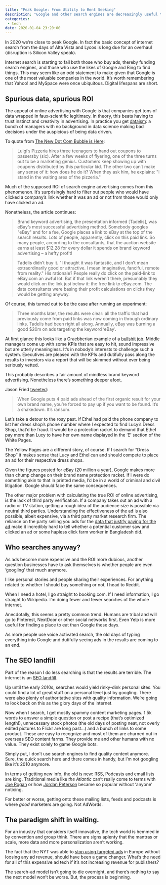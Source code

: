 ```yaml
---
title: "Peak Google: From Utility to Rent Seeking"
description: "Google and other search engines are decreasingly useful to both advertisers and people searching for info online. This model won’t last forever."
categories: 
 - tech
date: 2020-01-04 23:20:00
---
```


In 2020 we’re close to peak Google. In fact the basic concept of internet search from the days of Alta Vista and Lycos is long due for an overhaul (disruption is Silicon Valley speak). 

Internet search is starting to fail both those who buy ads, thereby funding search engines, and those who use the likes of Google and Bing to find things. This may seem like an odd statement to make given that Google is one of the most valuable companies in the world. It’s worth remembering that Yahoo! and MySpace were once ubiquitous. Digital lifespans are short. 

## Spurious data, spurious ROI 

The appeal of online advertising with Google is that companies get tons of data wrapped in faux-scientific legitimacy. In theory, this beats having to trust instinct and creativity in advertising. In practice you get [dataism](/blog/dataism): a bunch of managers with no background in data science making bad decisions under the auspicious of being data driven. 

To quote from [The New Dot Com Bubble is Here](https://thecorrespondent.com/100/the-new-dot-com-bubble-is-here-its-called-online-advertising/13228924500-22d5fd24): 

> Luigi’s Pizzeria hires three teenagers to hand out coupons to passersby (sic). After a few weeks of flyering, one of the three turns out to be a marketing genius. Customers keep showing up with coupons distributed by this particular kid. The other two can’t make any sense of it: how does he do it? When they ask him, he explains: "I stand in the waiting area of the pizzeria."

Much of the supposed ROI of search engine advertising comes from this phenomenon. It’s surprisingly hard to filter out people who would have clicked a company’s link whether it was an ad or not from those would only have clicked an ad. 

Nonetheless, the article continues: 

> Brand keyword advertising, the presentation informed [Tadelis], was eBay’s most successful advertising method. Somebody googles "eBay" and for a fee, Google places a link to eBay at the top of the search results. Lots of people, apparently, click on this paid link. So many people, according to the consultants, that the auction website earns at least $12.28 for every dollar it spends on brand keyword advertising – a hefty profit!
>
> Tadelis didn’t buy it. "I thought it was fantastic, and I don’t mean extraordinarily good or attractive. I mean imaginative, fanciful, remote from reality." His rationale? People really do click on the paid-link to eBay.com an awful lot. But if that link weren’t there, presumably they would click on the link just below it: the free link to eBay.com. The data consultants were basing their profit calculations on clicks they would be getting anyway.

Of course, this turned out to be the case after running an experiment: 

> Three months later, the results were clear: all the traffic that had previously come from paid links was now coming in through ordinary links. Tadelis had been right all along. Annually, eBay was burning a good $20m on ads targeting the keyword ‘eBay’. 

At first glance this looks like a Graebberian example of a [bullshit job](/blog/bullshit-jobs). Middle managers come up with some KPIs that are easy to hit, sound impressive but are utterly meaningless. It’s in nobody’s interests to challenge such a system. Executives are pleased with the KPIs and dutifully pass along the results to investors via a report that will be skimmed without ever being seriously vetted. 

This probably describes a fair amount of mindless brand keyword advertising. Nonetheless there’s something deeper afoot. 

Jason Fried [tweeted](https://twitter.com/jasonfried/status/1168986962704982016): 

> When Google puts 4 paid ads ahead of the first organic result for your own brand name, you’re forced to pay up if you want to be found. It’s a shakedown. It’s ransom.

Let’s take a detour to the rosy past. If Ethel had paid the phone company to list her dress shop’s phone number where I expected to find Lucy’s Dress Shop, that’d be fraud. It would be a protection racket to demand that Ethel pay more than Lucy to have her own name displayed in the ‘E’ section of the White Pages.

The Yellow Pages are a different story, of course. If I search for “Dress Shop” it makes sense that Lucy and Ethel can and should compete to place an ad for their respective dress shops.

Given the figures posted for eBay (20 million a year), Google makes more than chump change on their brand name protection racket. If I were do something akin to that in printed media, I’d be in a world of criminal and civil litigation. Google should face the same consequences. 

The other major problem with calculating the true ROI of online advertising, is the lack of third party verification. If a company takes out an ad with a radio or TV station, getting a rough idea of the audience size is possible via neutral third parties. Understanding the effectiveness of the ad is also possible, albeit expensive, via a third party market research firm. The reliance on the party selling you ads for the [data that justify paying for the ad](/blog/fake-data) make it incredibly hard to tell whether a potential customer saw and clicked an ad or some hapless click farm worker in Bangladesh did. 

## Who searches anyway? 

As ads become more expensive and the ROI more dubious, another question businesses have to ask themselves is whether people are even ‘googling’ that much anymore. 

I like personal stories and people sharing their experiences. For anything related to whether I should buy something or not, I head to Reddit.

When I need a hotel, I go straight to booking.com. If I need information, I go straight to Wikipedia. I’m doing fewer and fewer searches of the whole internet. 

Anecdotally, this seems a pretty common trend. Humans are tribal and will go to Pinterest, NextDoor or other social networks first. Even Yelp is more useful for finding a place to eat than Google these days. 

As more people use voice activated search, the old days of typing everything into Google and dutifully seeing ads in the results are coming to an end. 

## The SEO landfill 

Part of the reason I do less searching is that the results are terrible. The internet is an [SEO landfill](https://docs.sendwithses.com/random-stuff/the-internet-is-an-seo-landfill). 

Up until the early 2010s, searches would yield rinky-dink personal sites. You could find a lot of great stuff on a personal level just by googling. There were also plenty of authoritative sites with quality information. We’re going to look back on this as the glory days of the internet. 

Now when I search, I get mostly spammy content marketing pages. 1.5k words to answer a simple question or post a recipe (that’s optimized length!), unnecessary stock photos (the old days of posting neat, not overly edited pictures to Flickr are long past…) and a bunch of links to some product. These are easy to recognize and most of them are churned out in overseas SEO content farms. They provide me and other humans with no value. They exist solely to game Google bots. 

Simply put, I don’t use search engines to find quality content anymore. Sure, the quick search here and there comes in handy, but I’m not googling like it’s 2010 anymore. 

In terms of getting new info, the old is new: RSS, Podcasts and email lists are king. Traditional media like *the Atlantic* can’t really come to terms with [Joe Rogan](https://www.theatlantic.com/entertainment/archive/2019/08/my-joe-rogan-experience/594802/) or how [Jordan Peterson](https://www.theatlantic.com/ideas/archive/2018/08/why-the-left-is-so-afraid-of-jordan-peterson/567110/) became so popular without ‘anyone’ noticing. 

For better or worse, getting onto these mailing lists, feeds and podcasts is where *good* marketers are going. Not AdWords. 

## The paradigm shift in waiting. 

For an industry that considers itself innovative, the tech world is hemmed in by convention and group think. There are signs aplenty that the mantras or scale, more data and more personalization aren’t working.  

The fact that the NYT was able to [stop using targeted ads](https://digiday.com/media/gumgumtest-new-york-times-gdpr-cut-off-ad-exchanges-europe-ad-revenue/) in Europe without loosing any ad revenue, should have been a game changer. What’s the need for all of this expensive ad tech if it’s not increasing revenue for publishers? 

The search-ad model isn’t going to die overnight, and there’s nothing to say the next model won’t be worse. But, the process is beginning.   